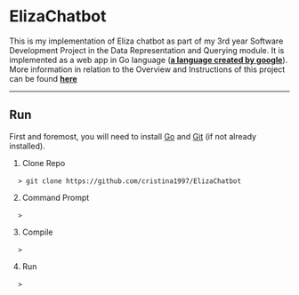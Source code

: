 # ElizaChatbot
This is my implementation of Eliza chatbot as part of my 3rd year Software Development Project in the Data Representation and Querying module. 
It is implemented as a web app in Go language (**[a language created by google](https://en.wikipedia.org/wiki/Go_(programming_language))**).
More information in relation to the Overview and Instructions of this project can be found **[here](https://data-representation.github.io/problems/project.html)**

***
## Run
First and foremost, you will need to install [Go](https://golang.org/dl/) and [Git](https://git-scm.com/book/en/v2/Getting-Started-Installing-Git) (if not already installed).

1. Clone Repo

&nbsp;&nbsp;&nbsp;&nbsp;```> git clone https://github.com/cristina1997/ElizaChatbot```

2. Command Prompt

&nbsp;&nbsp;&nbsp;&nbsp;```>```

3. Compile

&nbsp;&nbsp;&nbsp;&nbsp;```> ```

4. Run

&nbsp;&nbsp;&nbsp;&nbsp;```> ```




